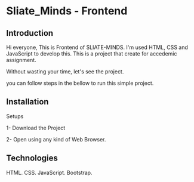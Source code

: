 # Sliate_Minds - Frontend

## Introduction
Hi everyone,
This is Frontend of SLIATE-MINDS. I'm used HTML, CSS and JavaScript to develop this.
This is a project that create for accedemic assignment.

Without wasting your time, let's see the project.

you can follow steps in the bellow to run this simple project.

## Installation
Setups

1- Download the Project

2- Open using any kind of Web Browser.

## Technologies
HTML.
CSS.
JavaScript.
Bootstrap.
